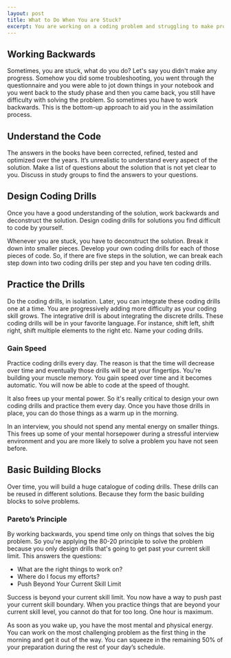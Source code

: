 ```yaml
---
layout: post
title: What to Do When You are Stuck?
excerpt: You are working on a coding problem and struggling to make progress to solve the problem. You look at a the solution for the problem, you are totally lost and cannot understand the code. How do you get past this obstacle?
---
```


## Working Backwards

Sometimes, you are stuck, what do you do? Let's say you didn't make any progress. Somehow you did some troubleshooting, you went through the questionnaire and you were able to jot down things in your notebook and you went back to the study phase and then you came back, you still have difficulty with solving the problem. So sometimes you have to work backwards. This is the bottom-up approach to aid you in the assimilation process.

## Understand the Code

The answers in the books have been corrected, refined, tested and optimized over the years. It’s unrealistic to understand every aspect of the solution. Make a list of questions about the solution that is not yet clear to you. Discuss in study groups to find the answers to your questions.

## Design Coding Drills

Once you have a good understanding of the solution, work backwards and deconstruct the solution. Design coding drills for solutions you find difficult to code by yourself. 

Whenever you are stuck, you have to deconstruct the solution. Break it down into smaller pieces. Develop your own coding drills for each of those pieces of code. So, if there are five steps in the solution, we can break each step down into two coding drills per step and you have ten coding drills.

## Practice the Drills

Do the coding drills, in isolation. Later, you can integrate these coding drills one at a time. You are progressively adding more difficulty as your coding skill grows. The integrative drill is about integrating the discrete drills. These coding drills will be in your favorite language. For instance, shift left, shift right, shift multiple elements to the right etc. Name your coding drills. 

### Gain Speed

Practice coding drills every day. The reason is that the time will decrease over time and eventually those drills will be at your fingertips. You're building your muscle memory. You gain speed over time and it becomes automatic. You will now be able to code at the speed of thought.
 
It also frees up your mental power. So it's really critical to design your own coding drills and practice them every day. Once you have those drills in place, you can do those things as a warm up in the morning. 
 
In an interview, you should not spend any mental energy on smaller things. This frees up some of your mental horsepower during a stressful interview environment and you are more likely to solve a problem you have not seen before.

## Basic Building Blocks

Over time, you will build a huge catalogue of coding drills. These drills can be reused in different solutions. Because they form the basic building blocks to solve problems.

### Pareto’s Principle

By working backwards, you spend time only on things that solves the big problem. So you're applying the 80-20 principle to solve the problem because you only design drills that's going to get past your current skill limit. This answers the questions:

- What are the right things to work on?
- Where do I focus my efforts?
- Push Beyond Your Current Skill Limit

Success is beyond your current skill limit. You now have a way to push past your current skill boundary. When you practice things that are beyond your current skill level, you cannot do that for too long. One hour is maximum. 

As soon as you wake up, you have the most mental and physical energy. You can work on the most challenging problem as the first thing in the morning and get it out of the way. You can squeeze in the remaining 50% of your preparation during the rest of your day’s schedule. 
